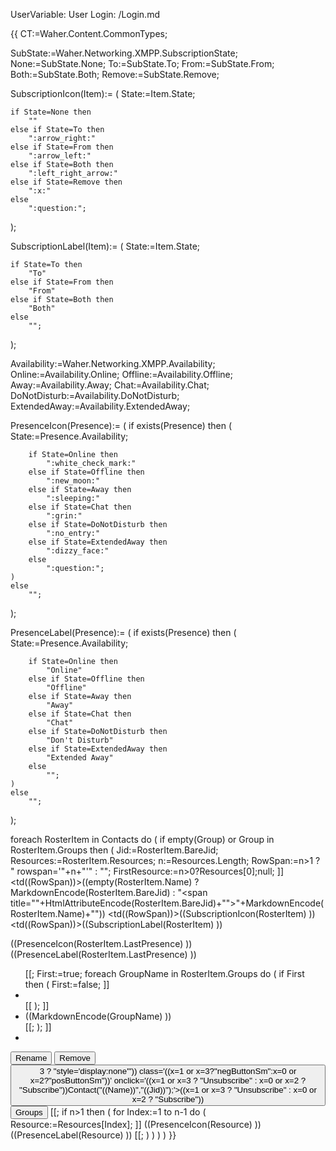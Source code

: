 ﻿UserVariable: User
Login: /Login.md

{{
CT:=Waher.Content.CommonTypes;

SubState:=Waher.Networking.XMPP.SubscriptionState;
None:=SubState.None;
To:=SubState.To;
From:=SubState.From;
Both:=SubState.Both;
Remove:=SubState.Remove;

SubscriptionIcon(Item):=
(
	State:=Item.State;

	if State=None then
		""
	else if State=To then
		":arrow_right:"
	else if State=From then
		":arrow_left:"
	else if State=Both then
		":left_right_arrow:"
	else if State=Remove then
		":x:"
	else
		":question:";
);

SubscriptionLabel(Item):=
(
	State:=Item.State;

	if State=To then
		"To"
	else if State=From then
		"From"
	else if State=Both then
		"Both"
	else 
		"";
);

Availability:=Waher.Networking.XMPP.Availability;
Online:=Availability.Online;
Offline:=Availability.Offline;
Away:=Availability.Away;
Chat:=Availability.Chat;
DoNotDisturb:=Availability.DoNotDisturb;
ExtendedAway:=Availability.ExtendedAway;

PresenceIcon(Presence):=
(
	if exists(Presence) then
	(
		State:=Presence.Availability;

		if State=Online then
			":white_check_mark:"
		else if State=Offline then
			":new_moon:"
		else if State=Away then
			":sleeping:"
		else if State=Chat then
			":grin:"
		else if State=DoNotDisturb then
			":no_entry:"
		else if State=ExtendedAway then
			":dizzy_face:"
		else
			":question:";
	)
	else
		"";
);

PresenceLabel(Presence):=
(
	if exists(Presence) then
	(
		State:=Presence.Availability;

		if State=Online then
			"Online"
		else if State=Offline then
			"Offline"
		else if State=Away then
			"Away"
		else if State=Chat then
			"Chat"
		else if State=DoNotDisturb then
			"Don't Disturb"
		else if State=ExtendedAway then
			"Extended Away"
		else
			"";
	)
	else
		"";
);

foreach RosterItem in Contacts do
(
	if empty(Group) or Group in RosterItem.Groups then
	(
		Jid:=RosterItem.BareJid;
		Resources:=RosterItem.Resources;
		n:=Resources.Length;
		RowSpan:=n>1 ? " rowspan='"+n+"'" : "";
		FirstResource:=n>0?Resources[0];null;
		]]<tr data-bare-jid='((Jid))' data-full-jid='((exists(FirstResource)?FirstResource?.From))'>
<td((RowSpan))>((empty(RosterItem.Name) ? MarkdownEncode(RosterItem.BareJid) : "<span title=\""+HtmlAttributeEncode(RosterItem.BareJid)+"\">"+MarkdownEncode(RosterItem.Name)+"</span>"))</td>
<td((RowSpan))>((SubscriptionIcon(RosterItem) ))</td>
<td((RowSpan))>((SubscriptionLabel(RosterItem) ))</td>
<td>((PresenceIcon(RosterItem.LastPresence) ))</td>
<td>((PresenceLabel(RosterItem.LastPresence) ))</td>
<td((RowSpan))><div class="TagContainer"><ul class="GroupList">[[;
		First:=true;
		foreach GroupName in RosterItem.Groups do
		(
			if First then
			(
				First:=false;
				]]<li></li>[[
			);
			]]<li class="GroupLink" onclick="OpenGroup('((CT.JsonStringEncode(GroupName).Replace("'", "\\'") ))')">((MarkdownEncode(GroupName) ))</li>[[;
		);
		]]<li></li></ul><div class="EndOfTags"></div></div></td>
<td((RowSpan))><button type='button' class='posButtonSm' onclick='RenameContact("((Name:=RosterItem.NameOrBareJid))","((Jid))");'>Rename</button> <button type='button' class='negButtonSm' onclick='RemoveContact("((Name))","((Jid))");'>Remove</button> <button type='button' (((x:=RosterItem.State+0)>3 ? "style='display:none'")) class='((x=1 or x=3?"negButtonSm":x=0 or x=2?"posButtonSm"))' onclick='((x=1 or x=3 ? "Unsubscribe" : x=0 or x=2 ? "Subscribe"))Contact("((Name))","((Jid))");'>((x=1 or x=3 ? "Unsubscribe" : x=0 or x=2 ? "Subscribe"))</button> <button id='GroupsButton_((System.Guid.NewGuid();))' type='button' class='posButtonSm' onclick='EditContactGroups(this,"((Jid))");'>Groups</button></td>
</tr>
[[;
		if n>1 then
		(
			for Index:=1 to n-1 do
			(
				Resource:=Resources[Index];
				]]<tr data-bare-jid='((Jid))' data-full-jid='((Resource.From))'>
<td>((PresenceIcon(Resource) ))</td>
<td>((PresenceLabel(Resource) ))</td>
</tr>
[[;
			)
		)
	)
)
}}
